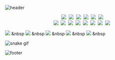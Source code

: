 
![header](https://capsule-render.vercel.app/api?type=waving&color=gradient&height=200&section=header&text=The%20journey%20is%20the%20reward&fontSize=20&animation=fadeIn&customColorList=1)

<p align="center">
<img src="https://img.shields.io/badge/HTML5-E34F26?style=flat-square&logo=HTML5&logoColor=white" /></a>&nbsp
<img src="https://img.shields.io/badge/CSS3-1572B6?style=flat-square&logo=CSS3&logoColor=white" /></a>&nbsp
<img src="https://img.shields.io/badge/JavaScript-F7DF1E?style=flat-square&logo=JavaScript&logoColor=white" /></a>&nbsp
<img src="https://img.shields.io/badge/Python-3776AB?style=flat-square&logo=Python&logoColor=white" /></a>&nbsp
<img src="https://img.shields.io/badge/Numpy-013243?style=flat-square&logo=Numpy&logoColor=white" /></a>&nbsp
<img src="https://img.shields.io/badge/Pandas-150458?style=flat-square&logo=Pandas&logoColor=white" /></a>&nbsp
<br>
<img src="https://img.shields.io/badge/C Sharp-239120?style=flat-square&logo=c#&logoColor=white" /></a>&nbsp
<img src="https://img.shields.io/badge/TensorFlow-FF6F00?style=flat-square&logo=TensorFlow&logoColor=white" /></a>&nbsp
<img src="https://img.shields.io/badge/R-276DC3?style=flat-square&logo=R&logoColor=white" /></a>&nbsp
<img src="https://img.shields.io/badge/Keras-D00000?style=flat-square&logo=Keras&logoColor=white" /></a>&nbsp
<img src="https://img.shields.io/badge/Unity-000000?style=flat-square&logo=Unity&logoColor=white" /></a>&nbsp
<img src="https://img.shields.io/badge/PyTorch-EE4C2C?style=flat-square&logo=PyTorchs&logoColor=white" /></a>&nbsp
<img src="https://img.shields.io/badge/OpenCV-5C3EE8?style=flat-square&logo=OpenCVs&logoColor=white" /></a>&nbsp
<img src="https://img.shields.io/badge/Jupyter-F37626?style=flat-square&logo=Jupytes&logoColor=white" /></a> &nbsp

<img src="https://img.shields.io/badge/SpringBoot-6DB33F?style=flat-square&logo=SpringBoot&logoColor=white"/></a> &nbsp
<img src="https://img.shields.io/badge/Java-007396?style=flat-square&logo=Java&logoColor=white"/></a> &nbsp
<img src="https://img.shields.io/badge/Python-3776AB?style=flat-square&logo=Python&logoColor=white"/></a> &nbsp
<img src="https://img.shields.io/badge/MySQL-4479A1?style=flat-square&logo=MySQL&logoColor=white"/></a> &nbsp 
<img src="https://img.shields.io/badge/Amazon AWS-232F3E?style=flat-square&logo=Amazon%20AWS&logoColor=white"/></a> &nbsp

</p>


![snake gif](https://github.com/yuchan509/yuchan509/blob/output/github-user-contribution.svg)



![footer](https://capsule-render.vercel.app/api?type=waving&color=gradient&height=200&section=footer&customColorList=1)
